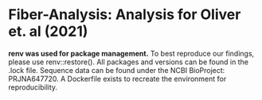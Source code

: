 # Fiber-Analysis: Analysis for Oliver et. al (2021)

**renv was used for package management.** To best reproduce our findings, please use renv::restore(). All packages and versions can be found in the .lock file. Sequence data can be found under the NCBI BioProject: PRJNA647720. A Dockerfile exists to recreate the environment for reproducibility. 
